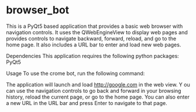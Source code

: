 # browser_bot
This is a PyQt5 based application that provides a basic web browser with navigation controls. 
It uses the QWebEngineView to display web pages and provides controls to navigate backward, forward, reload, and go to the home page. 
It also includes a URL bar to enter and load new web pages.

Dependencies
This application requires the following python packages:
PyQt5

Usage
To use the crome bot, run the following command:



The application will launch and load http://google.com in the web view. Y
ou can use the navigation controls to go back and forward in your browsing history, reload the current page, or go to the home page. 
You can also enter a new URL in the URL bar and press Enter to navigate to that page.
